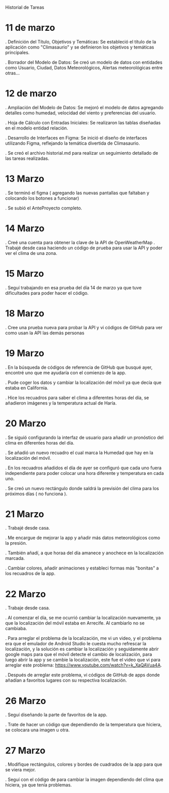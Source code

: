 Historial de Tareas

# 11 de marzo

. Definición del Título, Objetivos y Temáticas:
  Se estableció el título de la aplicación como "Climasaurio" y se definieron los objetivos y temáticas principales.

. Borrador del Modelo de Datos:
  Se creó un modelo de datos con entidades como Usuario, Ciudad, Datos Meteorológicos, Alertas meteorológicas entre otras…
  
# 12 de marzo

. Ampliación del Modelo de Datos:
  Se mejoró el modelo de datos agregando detalles como humedad, velocidad del viento y preferencias del usuario.


. Hoja de Cálculo con Entradas Iniciales: 
  Se realizaron las tablas diseñadas en el modelo entidad relación.

. Desarrollo de Interfaces en Figma:
  Se inició el diseño de interfaces utilizando Figma, reflejando la temática divertida de Climasaurio.

. Se creó el archivo historial.md para realizar un seguimiento detallado de las tareas realizadas.

# 13 Marzo

. Se terminó el figma ( agregando las nuevas pantallas que faltaban y colocando los botones a funcionar)

. Se subió el AnteProyecto completo.

# 14 Marzo

. Creé una cuenta para obtener la clave de la API de OpenWeatherMap
. Trabajé desde casa haciendo un código de prueba para usar la API y poder ver el clima de una zona.

# 15 Marzo

. Seguí trabajando en esa prueba del día 14 de marzo ya que tuve dificultades para poder hacer el código.

# 18 Marzo

. Cree una prueba nueva para probar la API y vi códigos de GitHub para ver como usan la API las demás personas

# 19 Marzo

. En la búsqueda de códigos de referencia de GitHub que busqué ayer, encontré uno que me ayudaría con el comienzo de la app.

. Pude coger los datos y cambiar la localización del móvil ya que decía que estaba en California.

. Hice los recuadros para saber el clima a diferentes horas del día, se añadieron  imágenes y la temperatura actual de Haría. 

# 20 Marzo

. Se siguió configurando la interfaz de usuario para añadir un pronóstico del clima en diferentes horas del día.

. Se añadió un nuevo recuadro el cual marca la Humedad que hay en la localización del móvil.

. En los recuadros añadidos el día de ayer se configuró que cada uno fuera independiente para poder colocar una hora diferente y temperatura en cada uno.

. Se creó un nuevo rectángulo donde saldrá la previsión del clima para los próximos días ( no funciona ).

# 21 Marzo

. Trabajé desde casa. 

. Me encargue de mejorar la app y añadir más datos meteorológicos como la presión.

. También añadí, a que horaa del día amanece y anochece en la localización marcada.

. Cambiar colores, añadir animaciones y estableci formas más "bonitas" a los recuadros de la app.

# 22 Marzo

. Trabaje desde casa.

. Al comenzar el día, se me ocurrió cambiar la localización nuevamente, ya que la localización del móvil estaba en Arrecife. Al cambiarlo no se cambiaba.

. Para arreglar el problema de la localización, me vi un video, y el problema era que el emulador de Android Studio le cuesta mucho refrescar la localización, 
  y la solución es cambiar la localización y seguidamente abrir google maps para que el móvil detecte el cambio de localización, para luego abrir la app y se cambie la localización,
  este fue el video que vi para arreglar este problema: https://www.youtube.com/watch?v=k_XaQAVua4A.

. Después de arreglar este problema, vi códigos de GitHub de apps donde añadían a favoritos lugares con su respectiva localización.

# 26 Marzo 

. Seguí diseñando la parte de favoritos de la app.

. Trate de hacer un código que dependiendo de la temperatura que hiciera, se colocara una imagen u otra.

# 27 Marzo

. Modifique rectángulos, colores y bordes de cuadrados de la app para que se viera mejor.

. Seguí con el código de para cambiar la imagen dependiendo del clima que hiciera, ya que tenía problemas.




